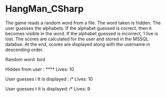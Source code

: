 # HangMan_CSharp
The game reads a random word from a file. The word taken is hidden. The user guesses the alphabets. 
If the alphabet guessed is correct, then it becomes visible in the word.
If the alphabet guessed is incorrect, 1 live is lost.
The scores are calculated for the user and stored in the MSSQL databse.
At the end, scores are displayed along with the username in descending order.

Random word:
bird

Hidden from user : ****     Lives: 10

User guesses i
It is displayed : *i**    Lives: 10

User guesses t
It is displayed: *i**    Lives: 9
